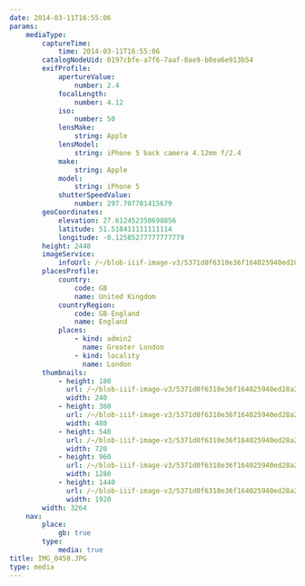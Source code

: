 ```yaml
---
date: 2014-03-11T16:55:06
params:
    mediaType:
        captureTime:
            time: 2014-03-11T16:55:06
        catalogNodeUid: 0197cbfe-a7f6-7aaf-8ae9-b8ea6e913b54
        exifProfile:
            apertureValue:
                number: 2.4
            focalLength:
                number: 4.12
            iso:
                number: 50
            lensMake:
                string: Apple
            lensModel:
                string: iPhone 5 back camera 4.12mm f/2.4
            make:
                string: Apple
            model:
                string: iPhone 5
            shutterSpeedValue:
                number: 297.707781415679
        geoCoordinates:
            elevation: 27.612452350698856
            latitude: 51.518411111111114
            longitude: -0.12585277777777779
        height: 2448
        imageService:
            infoUrl: /~/blob-iiif-image-v3/5371d0f6310e36f164025940ed28a22b93bc03355c4133e66bb17a56d2238067/info.json
        placesProfile:
            country:
                code: GB
                name: United Kingdom
            countryRegion:
                code: GB-England
                name: England
            places:
                - kind: admin2
                  name: Greater London
                - kind: locality
                  name: London
        thumbnails:
            - height: 180
              url: /~/blob-iiif-image-v3/5371d0f6310e36f164025940ed28a22b93bc03355c4133e66bb17a56d2238067/full/240%2C180/0/default.jpg
              width: 240
            - height: 360
              url: /~/blob-iiif-image-v3/5371d0f6310e36f164025940ed28a22b93bc03355c4133e66bb17a56d2238067/full/480%2C360/0/default.jpg
              width: 480
            - height: 540
              url: /~/blob-iiif-image-v3/5371d0f6310e36f164025940ed28a22b93bc03355c4133e66bb17a56d2238067/full/720%2C540/0/default.jpg
              width: 720
            - height: 960
              url: /~/blob-iiif-image-v3/5371d0f6310e36f164025940ed28a22b93bc03355c4133e66bb17a56d2238067/full/1280%2C960/0/default.jpg
              width: 1280
            - height: 1440
              url: /~/blob-iiif-image-v3/5371d0f6310e36f164025940ed28a22b93bc03355c4133e66bb17a56d2238067/full/1920%2C1440/0/default.jpg
              width: 1920
        width: 3264
    nav:
        place:
            gb: true
        type:
            media: true
title: IMG_0450.JPG
type: media
---
```

